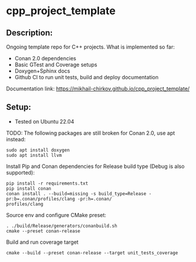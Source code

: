 # cpp_project_template

## Description:

Ongoing template repo for C++ projects. What is implemented so far:
- Conan 2.0 dependencies
- Basic GTest and Coverage setups
- Doxygen+Sphinx docs
- Github CI to run unit tests, build and deploy documentation

Documentation link:
https://mikhail-chirkov.github.io/cpp_project_template/


## Setup:
- Tested on Ubuntu 22.04

TODO: The following packages are still broken for Conan 2.0, use apt instead:
```
sudo apt install doxygen
sudo apt install llvm
```
Install Pip and Conan dependencies for Release build type (Debug is also supported):
```
pip install -r requirements.txt
pip install conan
conan install . --build=missing -s build_type=Release -pr:b=.conan/profiles/clang -pr:h=.conan/
profiles/clang
```
Source env and configure CMake preset:
```
. ./build/Release/generators/conanbuild.sh
cmake --preset conan-release
```
Build and run coverage target
```
cmake --build --preset conan-release --target unit_tests_coverage
```

